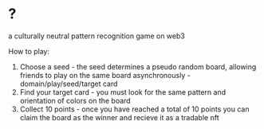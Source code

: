 # ?
a culturally neutral pattern recognition game on web3

How to play:

1. Choose a seed - the seed determines a pseudo random board, allowing friends to play on the same board asynchronously - domain/play/seed/target card
2. Find your target card - you must look for the same pattern and orientation of colors on the board
3. Collect 10 points - once you have reached a total of 10 points you can claim the board as the winner and recieve it as a tradable nft
